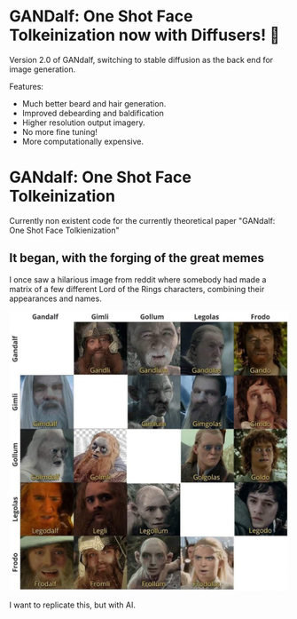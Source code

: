 # GANDalf: One Shot Face Tolkeinization now with Diffusers! 🚀

Version 2.0 of GANdalf, switching to stable diffusion as the back end for image generation.

Features:
- Much better beard and hair generation.
- Improved debearding and baldification
- Higher resolution output imagery.
- No more fine tuning!
- More computationally expensive.

# GANdalf: One Shot Face Tolkeinization
Currently non existent code for the currently theoretical paper "GANdalf: One Shot Face Tolkienization" 

## It began, with the forging of the great memes

I once saw a hilarious image from reddit where somebody had made a matrix of a few different Lord of the Rings characters, combining their appearances and names.

![Figure 1: The Inspiration](content/Figure1_inspiration.jpg "The Inspiration")

I want to replicate this, but with AI.
